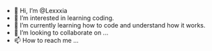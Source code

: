 - 👋 Hi, I’m @Lexxxia
- 👀 I’m interested in learning coding.
- 🌱 I’m currently learning how to code and understand how it works.
- 💞️ I’m looking to collaborate on ...
- 📫 How to reach me ...

<!---
Lexxxia/Lexxxia is a ✨ special ✨ repository because its `README.md` (this file) appears on your GitHub profile.
You can click the Preview link to take a look at your changes.
--->
